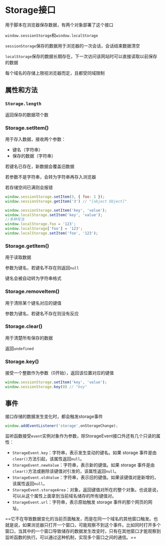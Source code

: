 # Storage接口

用于脚本在浏览器保存数据，有两个对象部署了这个接口

`window.sessionStorage`和`window.localStorage`

`sessionStorage`保存的数据用于浏览器的一次会话，会话结束数据清空

`localStorage`保存的数据长期存在，下一次访问该网站时可以直接读取以前保存的数据

每个域名的存储上限视浏览器而定，且都受同域限制

## 属性和方法

### `Storage.length`

返回保存的数据项个数

### Storage.setItem()

用于存入数据，接收两个参数：

+ 键名（字符串）
+ 保存的数据（字符串）

若键名已存在，新数据会覆盖旧数据

若参数不是字符串，会转为字符串再存入浏览器

若存储空间已满则会报错

```javascript
window.sessionStorage.setItem(3, { foo: 1 });
window.sessionStorage.getItem('3') // "[object Object]"

window.sessionStorage.setItem('key', 'value');
window.localStorage.setItem('key', 'value');
//多种写法
window.localStorage.foo = '123';
window.localStorage['foo'] = '123';
window.localStorage.setItem('foo', '123');
```

### Storage.getItem()

用于读取数据

参数为键名，若键名不存在则返回`null`

键名会被自动转为字符串格式

### Storage.removeItem()

用于清除某个键名对应的键值

参数为键名，若键名不存在则没有反应

### Storage.clear()

用于清楚所有保存的数据

返回`undefined`

### Storage.key()

接受一个整数作为参数（0开始），返回该位置对应的键值

```javascript
window.sessionStorage.setItem('key', 'value');
window.sessionStorage.key(0) // "key"
```

## 事件

接口存储的数据发生变化时，都会触发storage事件

```javascript
window.addEventListener('storage',onStorageChange);
```

监听函数接受`event`实例对象作为参数，除StorageEvent接口外还有几个只读的属性：

- `StorageEvent.key`：字符串，表示发生变动的键名。如果 storage 事件是由`clear()`方法引起，该属性返回`null`。
- `StorageEvent.newValue`：字符串，表示新的键值。如果 storage 事件是由`clear()`方法或删除该键值对引发的，该属性返回`null`。
- `StorageEvent.oldValue`：字符串，表示旧的键值。如果该键值对是新增的，该属性返回`null`。
- `StorageEvent.storageArea`：对象，返回键值对所在的整个对象。也说是说，可以从这个属性上面拿到当前域名储存的所有键值对。
- `StorageEvent.url`：字符串，表示原始触发 storage 事件的那个网页的网址。

==它不在导致数据变化的当前页面触发，而是在同一个域名的其他窗口触发。也就是说，如果浏览器只打开一个窗口，可能观察不到这个事件。比如同时打开多个窗口，当其中的一个窗口导致储存的数据发生改变时，只有在其他窗口才能观察到监听函数的执行。可以通过这种机制，实现多个窗口之间的通信。==


































